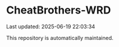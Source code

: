 # CheatBrothers-WRD

Last updated: 2025-06-19 22:03:34

This repository is automatically maintained.

